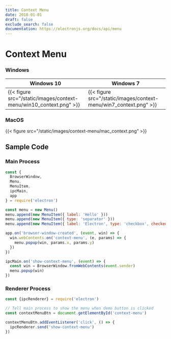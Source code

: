 ```yaml
---
title: Context Menu
date: 2018-01-01
draft: false
exclude_search: false
documentation: https://electronjs.org/docs/api/menu
---
```


# Context Menu

### Windows

Windows 10    | Windows 7
--------|------
{{< figure src="/static/images/context-menu/win10_context.png" >}} | {{< figure src="/static/images/context-menu/win7_context.png" >}}

### MacOS

{{< figure src="/static/images/context-menu/mac_context.png" >}}

## Sample Code

### Main Process

```javascript
const {
  BrowserWindow,
  Menu,
  MenuItem,
  ipcMain,
  app
} = require('electron')

const menu = new Menu()
menu.append(new MenuItem({ label: 'Hello' }))
menu.append(new MenuItem({ type: 'separator' }))
menu.append(new MenuItem({ label: 'Electron', type: 'checkbox', checked: true }))

app.on('browser-window-created', (event, win) => {
  win.webContents.on('context-menu', (e, params) => {
    menu.popup(win, params.x, params.y)
  })
})

ipcMain.on('show-context-menu', (event) => {
  const win = BrowserWindow.fromWebContents(event.sender)
  menu.popup(win)
})
```

### Renderer Process

```javascript
const {ipcRenderer} = require('electron')

// Tell main process to show the menu when demo button is clicked
const contextMenuBtn = document.getElementById('context-menu')

contextMenuBtn.addEventListener('click', () => {
  ipcRenderer.send('show-context-menu')
})
```
